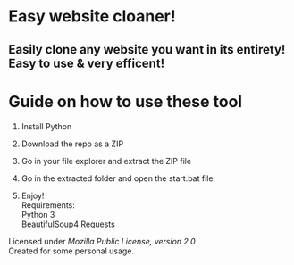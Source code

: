# Easy website cloaner!   
    
## Easily clone any website you want in its entirety! Easy to use & very efficent!   
   
# Guide on how to use these tool     
    
1. Install Python  
      
2. Download the repo as a ZIP    
  
3. Go in your file explorer and extract the ZIP file 
   
4. Go in the extracted folder and open the start.bat file       
    
5. Enjoy!   
Requirements:   
    Python 3   
    BeautifulSoup4
    Requests  
  
Licensed under *Mozilla Public License, version 2.0*     
Created for some personal usage.   